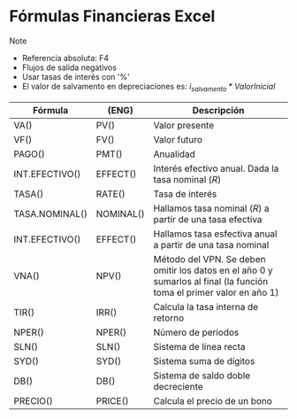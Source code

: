 # Fórmulas Financieras Excel

>[!Note]
>- Referencia absoluta: F4
>- Flujos de salida negativos
>- Usar tasas de interés con '%'
>- El valor de salvamento en depreciaciones es: $i_{salvamento}*ValorInicial$

| Fórmula | (ENG) | Descripción |
|-|-|-|
| VA() | PV() | Valor presente |
| VF() | FV() | Valor futuro |
| PAGO() | PMT() | Anualidad |
| INT.EFECTIVO() | EFFECT() | Interés efectivo anual. Dada la tasa nominal ($R$) |
| TASA() | RATE() | Tasa de interés |
| TASA.NOMINAL() | NOMINAL() | Hallamos tasa nominal ($R$) a partir de una tasa efectiva |
| INT.EFECTIVO() | EFFECT() | Hallamos tasa esfectiva anual a partir de una tasa nominal |
| VNA() | NPV() | Método del VPN. Se deben omitir los datos en el año 0 y sumarlos al final (la función toma el primer valor en año 1) |
| TIR() | IRR() | Calcula la tasa interna de retorno |
| NPER() | NPER() | Número de periodos |
| SLN() | SLN() | Sistema de línea recta |
| SYD() | SYD() | Sistema suma de dígitos |
| DB() | DB() | Sistema de saldo doble decreciente |
| PRECIO() | PRICE() | Calcula el precio de un bono |



